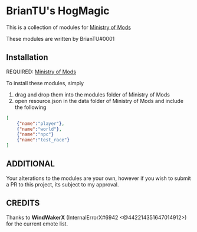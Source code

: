 # BrianTU's HogMagic

This is a collection of modules for [Ministry of Mods](https://github.com/meta-hub/ministry-of-mods)

These modules are written by BrianTU#0001

## Installation

REQUIRED: [Ministry of Mods](https://github.com/meta-hub/ministry-of-mods)

To install these modules, simply
1. drag and drop them into the modules folder of Ministry of Mods
2. open resource.json in the data folder of Ministry of Mods and include the following

```json
[
    {"name":"player"},
    {"name":"world"},
    {"name":"npc"}
    {"name":"test_race"}
]
```

## ADDITIONAL

Your alterations to the modules are your own, however if you wish to submit a PR to this project, its subject to my approval.

## CREDITS

Thanks to **WindWakerX** (InternalErrorX#6942 <@442214351647014912>) for the current emote list.
